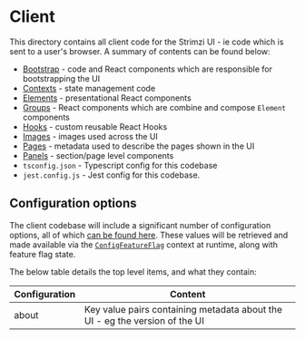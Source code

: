# Client

This directory contains all client code for the Strimzi UI - ie code which is sent to a user's browser. A summary of contents can be found below:

- [Bootstrap](./Bootstrap/README.md) - code and React components which are responsible for bootstrapping the UI
- [Contexts](./Contexts/README.md) - state management code
- [Elements](./Elements/README.md) - presentational React components
- [Groups](./Groups/README.md) - React components which are combine and compose `Element` components
- [Hooks](./Hooks/README.md) - custom reusable React Hooks
- [Images](./Images/README.md) - images used across the UI
- [Pages](./Pages/README.md) - metadata used to describe the pages shown in the UI
- [Panels](./Panels/README.md) - section/page level components
- `tsconfig.json` - Typescript config for this codebase
- `jest.config.js` - Jest config for this codebase.

## Configuration options

The client codebase will include a significant number of configuration options, all of which [can be found here](../config/README.md). These values will be retrieved and made available via the [`ConfigFeatureFlag`](./Contexts/ConfigFeatureFlag/README.md) context at runtime, along with feature flag state.

The below table details the top level items, and what they contain:

| Configuration | Content                                                                     |
| ------------- | --------------------------------------------------------------------------- |
| about         | Key value pairs containing metadata about the UI - eg the version of the UI |
